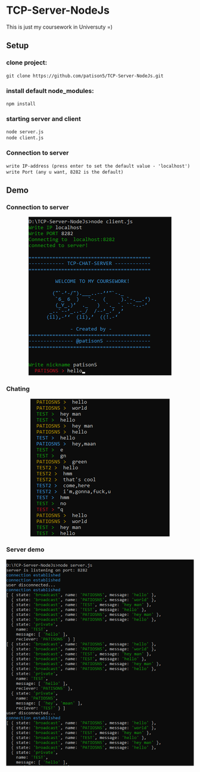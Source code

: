 # TCP-Server-NodeJs

This is just my coursework in Universuty =)



## Setup
### clone project:

```
git clone https://github.com/patison5/TCP-Server-NodeJs.git
```

### install default node_modules:

```
npm install
```

### starting server and client

```
node server.js
node client.js
```

### Connection to server
```
write IP-address (press enter to set the default value - 'localhost')
write Port (any u want, 8282 is the default)
```


## Demo
### Connection to server
<p align="center">
  <img src="https://github.com/patison5/TCP-Server-NodeJs/blob/master/img/demo/client-connect.png?raw=true" alt="Nodemon Logo">
</p>

 ### Chating
<p align="center">
  <img src="https://github.com/patison5/TCP-Server-NodeJs/blob/master/img/demo/client.png?raw=true" alt="Nodemon Logo">
</p>

### Server demo
<p align="center">
  <img src="https://github.com/patison5/TCP-Server-NodeJs/blob/master/img/demo/server.png?raw=true" alt="Nodemon Logo">
</p>
